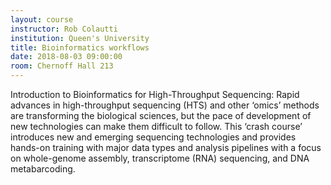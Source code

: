```yaml
---
layout: course
instructor: Rob Colautti
institution: Queen's University
title: Bioinformatics workflows
date: 2018-08-03 09:00:00
room: Chernoff Hall 213
---
```


Introduction to Bioinformatics for High-Throughput Sequencing: Rapid advances in
high-throughput sequencing (HTS) and other ‘omics’ methods are transforming the
biological sciences, but the pace of development of new technologies can make
them difficult to follow. This ‘crash course’ introduces new and emerging
sequencing technologies and provides hands-on training with major data types and
analysis pipelines with a focus on whole-genome assembly, transcriptome (RNA)
sequencing, and DNA metabarcoding.
